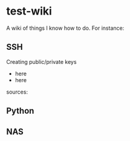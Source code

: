 # test-wiki
A wiki of things I know how to do. For instance:

## SSH
Creating public/private keys
+ here 
+ here

sources:


## Python

## NAS

## 
